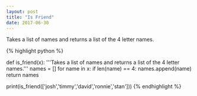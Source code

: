 ```yaml
---
layout: post
title: "Is Friend"
date: 2017-06-30
---
```

Takes a list of names and returns a list of the 4 letter names.

{% highlight python %}


def is_friend(x):
   '''Takes a list of names and returns a list of the 4 letter names.'''
   names = []
   for name in x:
      if len(name) == 4:
       names.append(name)
   return names

print(is_friend(['josh','timmy','david','ronnie','stan']))
{% endhighlight %}
